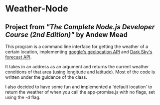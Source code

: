 # Weather-Node

## Project from _"The Complete Node.js Developer Course (2nd Edition)"_ by Andew Mead

This program is a command line interface for getting the weather of a certain location, implementing [google's geolocation API](https://developers.google.com/maps/documentation/geolocation/intro) and [Dark Sky's forecast API](https://darksky.net/dev).

It takes in an address as an argument and returns the current weather conditions of that area (using longitude and latitude).
Most of the code is written under the guidance of the class.

I also decided to have some fun and implemented a 'default location' to return the weather of when you call the app-promise.js with no flags, set using the _-d_ flag.
